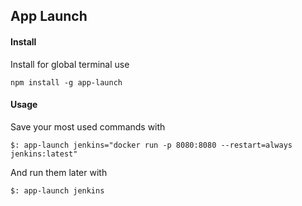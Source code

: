 ## App Launch

#### Install

Install for global terminal use

`npm install -g app-launch`

#### Usage

Save your most used commands with

`$: app-launch jenkins="docker run -p 8080:8080 --restart=always jenkins:latest"`

And run them later with

`$: app-launch jenkins`

